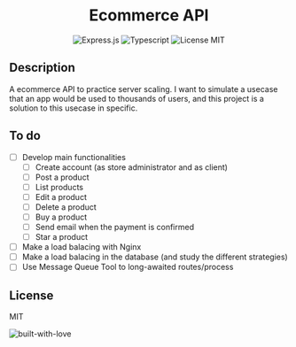 <h1 align="center">
  Ecommerce API
</h1>

<div align="center">

  ![Express.js](https://img.shields.io/badge/Express.js-000000?style=for-the-badge&logo=express&logoColor=white)
  ![Typescript](https://img.shields.io/badge/TypeScript-007ACC?style=for-the-badge&logo=typescript&logoColor=white)
  ![License MIT](https://img.shields.io/badge/LICENSE-MIT-EA4560?style=for-the-badge)
</div>

## Description

A ecommerce API to practice server scaling. I want to simulate a usecase that an app 
would be used to thousands of users, and this project is a solution to this usecase in specific.

## To do

 - [ ] Develop main functionalities 
   - [ ] Create account (as store administrator and as client)
   - [ ] Post a product
   - [ ] List products
   - [ ] Edit a product
   - [ ] Delete a product
   - [ ] Buy a product 
   - [ ] Send email when the payment is confirmed
   - [ ] Star a product
 - [ ] Make a load balacing with Nginx
 - [ ] Make a load balacing in the database (and study the different strategies)
 - [ ] Use Message Queue Tool to long-awaited routes/process 

## License

MIT

![built-with-love](https://forthebadge.com/images/badges/built-with-love.svg)


